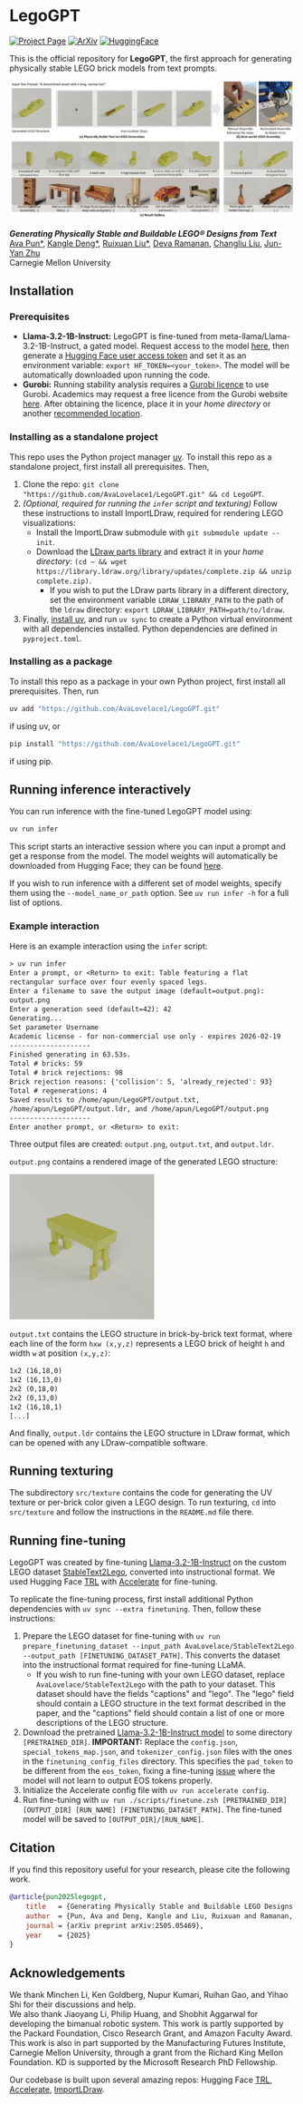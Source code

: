 # LegoGPT

<div>
<a href="https://avalovelace1.github.io/LegoGPT/"><img src="https://img.shields.io/badge/Project_Page-Website-green?logo=googlechrome&logoColor=white" alt="Project Page" height=22px></a>
<a href="https://arxiv.org/abs/2505.05469" target="_blank"><img src=https://img.shields.io/badge/ArXiv-Paper-b5212f.svg?logo=arxiv alt="ArXiv" height=22px></a>
<a href="" target="_blank"><img src=https://img.shields.io/badge/%F0%9F%A4%97%20HuggingFace-Demo-blue.svg alt="HuggingFace" height=22px></a>
</div>

This is the official repository for **LegoGPT**, the first approach for generating physically stable LEGO
brick models from text prompts.

<img src="assets/teaser.jpg" alt="Teaser figure"/>

***Generating Physically Stable and Buildable LEGO® Designs from Text***  
[Ava Pun*](https://avapun.com/),
[Kangle Deng*](https://dunbar12138.github.io/),
[Ruixuan Liu*](https://waynekyrie.github.io/),
[Deva Ramanan](https://www.cs.cmu.edu/~deva/),
[Changliu Liu](https://www.ri.cmu.edu/ri-faculty/changliu-liu/),
[Jun-Yan Zhu](https://www.cs.cmu.edu/~junyanz/)  
Carnegie Mellon University

## Installation

### Prerequisites

- **Llama-3.2-1B-Instruct:** LegoGPT is fine-tuned from meta-llama/Llama-3.2-1B-Instruct, a gated model. Request access
  to the model [here](https://huggingface.co/meta-llama/Llama-3.2-1B-Instruct), then generate
  a [Hugging Face user access token](https://huggingface.co/docs/hub/en/security-tokens) and set it as an environment
  variable: `export HF_TOKEN=<your_token>`. The model will be automatically downloaded upon running the code.
- **Gurobi:** Running stability analysis requires a [Gurobi licence](https://www.gurobi.com/downloads/) to use Gurobi.
  Academics may request a free licence from the Gurobi
  website [here](https://www.gurobi.com/academia/academic-program-and-licenses/). After obtaining the licence, place it
  in your *home directory* or
  another [recommended location](https://support.gurobi.com/hc/en-us/articles/360013417211-Where-do-I-place-the-Gurobi-license-file-gurobi-lic).

### Installing as a standalone project

This repo uses the Python project manager [uv](https://docs.astral.sh/uv/). To install this repo as a standalone
project, first install all prerequisites. Then,

1. Clone the repo: `git clone "https://github.com/AvaLovelace1/LegoGPT.git" && cd LegoGPT`.
2. *(Optional, required for running the `infer` script and texturing)* Follow these instructions to install ImportLDraw,
   required for rendering LEGO visualizations:
    - Install the ImportLDraw submodule with `git submodule update --init`.
    - Download the [LDraw parts library](https://library.ldraw.org/library/updates/complete.zip) and
      extract it in your *home directory*:
      `(cd ~ && wget https://library.ldraw.org/library/updates/complete.zip && unzip complete.zip)`.
        - If you wish to put the LDraw parts library in a different directory, set the environment variable
          `LDRAW_LIBRARY_PATH` to the path of the `ldraw` directory: `export LDRAW_LIBRARY_PATH=path/to/ldraw`.
3. Finally, [install uv](https://docs.astral.sh/uv/getting-started/installation/), and run `uv sync` to create a Python
   virtual environment with all dependencies installed. Python dependencies are defined in `pyproject.toml`.

### Installing as a package

To install this repo as a package in your own Python project, first install all prerequisites. Then, run

```zsh
uv add "https://github.com/AvaLovelace1/LegoGPT.git"
```

if using uv, or

```zsh
pip install "https://github.com/AvaLovelace1/LegoGPT.git"
```

if using pip.

## Running inference interactively

You can run inference with the fine-tuned LegoGPT model using:

```zsh
uv run infer
```

This script starts an interactive session where you can input a prompt and get a response from the model.
The model weights will automatically be downloaded from Hugging Face; they can be
found [here](https://huggingface.co/AvaLovelace/LegoGPT).

If you wish to run inference with a different set of model weights, specify them using the `--model_name_or_path`
option. See `uv run infer -h` for a full list of options.

### Example interaction

Here is an example interaction using the `infer` script:

```text
> uv run infer
Enter a prompt, or <Return> to exit: Table featuring a flat rectangular surface over four evenly spaced legs.
Enter a filename to save the output image (default=output.png): output.png
Enter a generation seed (default=42): 42
Generating...
Set parameter Username
Academic license - for non-commercial use only - expires 2026-02-19
--------------------
Finished generating in 63.53s.
Total # bricks: 59
Total # brick rejections: 98
Brick rejection reasons: {'collision': 5, 'already_rejected': 93}
Total # regenerations: 4
Saved results to /home/apun/LegoGPT/output.txt, /home/apun/LegoGPT/output.ldr, and /home/apun/LegoGPT/output.png
--------------------
Enter another prompt, or <Return> to exit:
```

Three output files are created: `output.png`, `output.txt`, and `output.ldr`.

`output.png` contains a rendered image of the generated LEGO structure:

<img src="assets/output_img.png" alt="Rendered LEGO output image" width="256"/>

`output.txt` contains the LEGO structure in brick-by-brick text format, where each line of the form `hxw (x,y,z)`
represents a LEGO brick of height `h` and width `w` at position `(x,y,z)`:

```text
1x2 (16,18,0)
1x2 (16,13,0)
2x2 (0,18,0)
2x2 (0,13,0)
1x2 (16,18,1)
[...]
```

And finally, `output.ldr` contains the LEGO structure in LDraw format, which can be opened with any LDraw-compatible
software.

## Running texturing

The subdirectory `src/texture` contains the code for generating the UV texture or per-brick color given a LEGO design.
To run texturing, `cd` into `src/texture` and follow the instructions in the `README.md` file there.

## Running fine-tuning

LegoGPT was created by
fine-tuning [Llama-3.2-1B-Instruct](https://huggingface.co/meta-llama/Llama-3.2-1B-Instruct)
on the custom LEGO dataset [StableText2Lego](https://huggingface.co/datasets/AvaLovelace/StableText2Lego), converted
into instructional format. We used Hugging Face [TRL](https://huggingface.co/docs/trl/index)
with [Accelerate](https://huggingface.co/docs/accelerate/index) for fine-tuning.

To replicate the fine-tuning process, first install additional Python dependencies with `uv sync --extra finetuning`.
Then, follow these instructions:

1. Prepare the LEGO dataset for fine-tuning with
   `uv run prepare_finetuning_dataset --input_path AvaLovelace/StableText2Lego --output_path [FINETUNING_DATASET_PATH]`.
   This converts the dataset into the instructional format required for fine-tuning LLaMA.
    - If you wish to run fine-tuning with your own LEGO dataset, replace `AvaLovelace/StableText2Lego` with the path to
      your dataset. This dataset should have the fields "captions" and "lego". The "lego" field should contain a LEGO
      structure in the text format described in the paper, and the "captions" field should contain a list of one or more
      descriptions of the LEGO structure.
2. Download the pretrained [Llama-3.2-1B-Instruct model](https://huggingface.co/meta-llama/Llama-3.2-1B-Instruct) to
   some directory `[PRETRAINED_DIR]`.
   **IMPORTANT:** Replace the `config.json`, `special_tokens_map.json`, and `tokenizer_config.json` files with the ones
   in the `finetuning_config_files` directory. This specifies the `pad_token` to be different from the `eos_token`,
   fixing a fine-tuning [issue](https://github.com/unslothai/unsloth/issues/416) where the model will not learn to
   output EOS tokens properly.
3. Initialize the Accelerate config file with `uv run accelerate config`.
4. Run fine-tuning with
   `uv run ./scripts/finetune.zsh [PRETRAINED_DIR] [OUTPUT_DIR] [RUN_NAME] [FINETUNING_DATASET_PATH]`. The
   fine-tuned model will be saved to `[OUTPUT_DIR]/[RUN_NAME]`.

## Citation

If you find this repository useful for your research, please cite the following work.

```bibtex
@article{pun2025legogpt,
    title   = {Generating Physically Stable and Buildable LEGO Designs from Text},
    author  = {Pun, Ava and Deng, Kangle and Liu, Ruixuan and Ramanan, Deva and Liu, Changliu and Zhu, Jun-Yan},
    journal = {arXiv preprint arXiv:2505.05469},
    year    = {2025}
}
```

## Acknowledgements

We thank Minchen Li, Ken Goldberg, Nupur Kumari, Ruihan Gao, and Yihao Shi for their discussions and help.  
We also thank Jiaoyang Li, Philip Huang, and Shobhit Aggarwal for developing the bimanual robotic system.
This work is partly supported by the Packard Foundation, Cisco Research Grant, and Amazon Faculty Award. This work is
also in part supported by the Manufacturing Futures Institute, Carnegie Mellon University, through a grant from the
Richard King Mellon Foundation. KD is supported by the Microsoft Research PhD Fellowship.

Our codebase is built upon several amazing repos:  Hugging
Face [TRL](https://huggingface.co/docs/trl/index), [Accelerate](https://huggingface.co/docs/accelerate/index), [ImportLDraw](https://github.com/TobyLobster/ImportLDraw).
